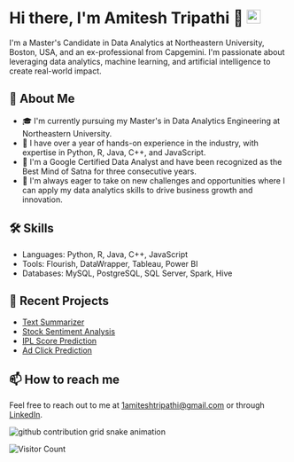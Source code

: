 # Hi there, I'm Amitesh Tripathi 👋 <img src="https://raw.githubusercontent.com/MartinHeinz/MartinHeinz/master/wave.gif" height="25px" width="25px">

I'm a Master's Candidate in Data Analytics at Northeastern University, Boston, USA, and an ex-professional from Capgemini. I'm passionate about leveraging data analytics, machine learning, and artificial intelligence to create real-world impact.

## 🚀 About Me
- 🎓 I'm currently pursuing my Master's in Data Analytics Engineering at Northeastern University.
- 💼 I have over a year of hands-on experience in the industry, with expertise in Python, R, Java, C++, and JavaScript.
- 🏅 I'm a Google Certified Data Analyst and have been recognized as the Best Mind of Satna for three consecutive years.
- 🌱 I'm always eager to take on new challenges and opportunities where I can apply my data analytics skills to drive business growth and innovation.

## 🛠 Skills
- Languages: Python, R, Java, C++, JavaScript
- Tools: Flourish, DataWrapper, Tableau, Power BI
- Databases: MySQL, PostgreSQL, SQL Server, Spark, Hive

## 🎯 Recent Projects
- [Text Summarizer](https://github.com/theamiteshtripathi/text-summarizer)
- [Stock Sentiment Analysis](https://github.com/theamiteshtripathi/stock-sentiment-analysis)
- [IPL Score Prediction](https://github.com/theamiteshtripathi/ipl-score-prediction)
- [Ad Click Prediction](https://github.com/theamiteshtripathi/ad-click-prediction)

## 📫 How to reach me
Feel free to reach out to me at 1amiteshtripathi@gmail.com or through [LinkedIn](https://www.linkedin.com/in/theamiteshtripathi).

<picture>
  <source media="(prefers-color-scheme: dark)" srcset="https://github.com/theamiteshtripathi/theamiteshtripathi/blob/output/github-contribution-grid-snake-dark.svg">
  <source media="(prefers-color-scheme: light)" srcset="https://github.com/theamiteshtripathi/theamiteshtripathi/blob/output/github-contribution-grid-snake-light.svg">
  <img alt="github contribution grid snake animation"
    src="https://raw.githubusercontent.com/theamiteshtripathi/theamiteshtripathi/output/github-contribution-grid-snake.svg">
</picture>


![Visitor Count](https://visitor-badge.glitch.me/badge?page_id=theamiteshtripathi.theamiteshtripathi)


